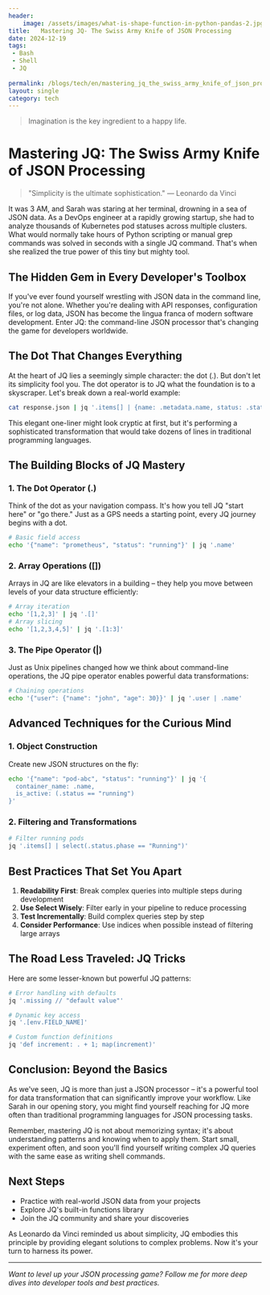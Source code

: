 ```yaml
---
header:
    image: /assets/images/what-is-shape-function-in-python-pandas-2.jpg
title:   Mastering JQ- The Swiss Army Knife of JSON Processing
date: 2024-12-19
tags:
 - Bash
 - Shell
 - JQ
 
permalink: /blogs/tech/en/mastering_jq_the_swiss_army_knife_of_json_processing
layout: single
category: tech
---
```


> Imagination is the key ingredient to a happy life.

# Mastering JQ: The Swiss Army Knife of JSON Processing

> "Simplicity is the ultimate sophistication." — Leonardo da Vinci

It was 3 AM, and Sarah was staring at her terminal, drowning in a sea of JSON data. As a DevOps engineer at a rapidly growing startup, she had to analyze thousands of Kubernetes pod statuses across multiple clusters. What would normally take hours of Python scripting or manual grep commands was solved in seconds with a single JQ command. That's when she realized the true power of this tiny but mighty tool.

## The Hidden Gem in Every Developer's Toolbox

If you've ever found yourself wrestling with JSON data in the command line, you're not alone. Whether you're dealing with API responses, configuration files, or log data, JSON has become the lingua franca of modern software development. Enter JQ: the command-line JSON processor that's changing the game for developers worldwide.

## The Dot That Changes Everything

At the heart of JQ lies a seemingly simple character: the dot (.). But don't let its simplicity fool you. The dot operator is to JQ what the foundation is to a skyscraper. Let's break down a real-world example:

```bash
cat response.json | jq '.items[] | {name: .metadata.name, status: .status.phase}'
```

This elegant one-liner might look cryptic at first, but it's performing a sophisticated transformation that would take dozens of lines in traditional programming languages.

## The Building Blocks of JQ Mastery

### 1. The Dot Operator (.)
Think of the dot as your navigation compass. It's how you tell JQ "start here" or "go there." Just as a GPS needs a starting point, every JQ journey begins with a dot.

```bash
# Basic field access
echo '{"name": "prometheus", "status": "running"}' | jq '.name'
```

### 2. Array Operations ([])
Arrays in JQ are like elevators in a building – they help you move between levels of your data structure efficiently:

```bash
# Array iteration
echo '[1,2,3]' | jq '.[]'
# Array slicing
echo '[1,2,3,4,5]' | jq '.[1:3]'
```

### 3. The Pipe Operator (|)
Just as Unix pipelines changed how we think about command-line operations, the JQ pipe operator enables powerful data transformations:

```bash
# Chaining operations
echo '{"user": {"name": "john", "age": 30}}' | jq '.user | .name'
```

## Advanced Techniques for the Curious Mind

### 1. Object Construction
Create new JSON structures on the fly:
```bash
echo '{"name": "pod-abc", "status": "running"}' | jq '{
  container_name: .name,
  is_active: (.status == "running")
}'
```

### 2. Filtering and Transformations
```bash
# Filter running pods
jq '.items[] | select(.status.phase == "Running")'
```

## Best Practices That Set You Apart

1. **Readability First**: Break complex queries into multiple steps during development
2. **Use Select Wisely**: Filter early in your pipeline to reduce processing
3. **Test Incrementally**: Build complex queries step by step
4. **Consider Performance**: Use indices when possible instead of filtering large arrays

## The Road Less Traveled: JQ Tricks

Here are some lesser-known but powerful JQ patterns:

```bash
# Error handling with defaults
jq '.missing // "default value"'

# Dynamic key access
jq '.[env.FIELD_NAME]'

# Custom function definitions
jq 'def increment: . + 1; map(increment)'
```

## Conclusion: Beyond the Basics

As we've seen, JQ is more than just a JSON processor – it's a powerful tool for data transformation that can significantly improve your workflow. Like Sarah in our opening story, you might find yourself reaching for JQ more often than traditional programming languages for JSON processing tasks.

Remember, mastering JQ is not about memorizing syntax; it's about understanding patterns and knowing when to apply them. Start small, experiment often, and soon you'll find yourself writing complex JQ queries with the same ease as writing shell commands.

## Next Steps

- Practice with real-world JSON data from your projects
- Explore JQ's built-in functions library
- Join the JQ community and share your discoveries

As Leonardo da Vinci reminded us about simplicity, JQ embodies this principle by providing elegant solutions to complex problems. Now it's your turn to harness its power.

---

*Want to level up your JSON processing game? Follow me for more deep dives into developer tools and best practices.*</antArtifact>